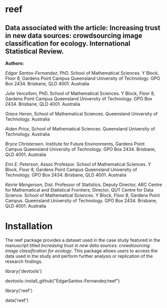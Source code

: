# reef


## Data associated with the article: Increasing trust in new data sources: crowdsourcing image classification for ecology. International Statistical Review.

__Authors:__

*Edgar Santos-Fernandez*, PhD. School of Mathematical Sciences. Y Block, Floor 8, Gardens Point Campus
Queensland University of Technology. GPO Box 2434. Brisbane, QLD 4001. Australia

*Julie Vercelloni*, PhD. School of Mathematical Sciences. Y Block, Floor 8, Gardens Point Campus
Queensland University of Technology. GPO Box 2434. Brisbane, QLD 4001. Australia

*Grace Heron*, School of Mathematical Sciences. Queensland University of Technology. Australia

*Aiden Price*, School of Mathematical Sciences. Queensland University of Technology. Australia


*Bryce Christensen*. Institute for Future Environments, Gardens Point Campus
Queensland University of Technology. GPO Box 2434. Brisbane, QLD 4001. Australia

*Erin E. Peterson*, Assoc Professor. School of Mathematical Sciences. Y Block, Floor 8, Gardens Point Campus
Queensland University of Technology. GPO Box 2434. Brisbane, QLD 4001. Australia


*Kerrie Mengersen*, Dist. Professor of Statistics. Deputy Director, ARC Centre for Mathematical and Statistical Frontiers;
Director, QUT Centre for Data Science. School of Mathematical Sciences. Y Block, Floor 8, Gardens Point Campus.
Queensland University of Technology. GPO Box 2434. Brisbane, QLD 4001. Australia



# Installation 

The reef package provides a dataset used in the case study featured in the manuscript titled *Increasing trust in new data sources: crowdsourcing image classification for ecology*. This package allows users to access the data used in the study and perform further analysis or replication of the research findings.


library('devtools')

devtools::install_github("EdgarSantos-Fernandez/reef")

library('reef')

data('reef')

